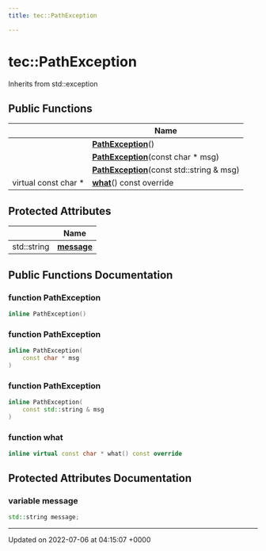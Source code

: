 ```yaml
---
title: tec::PathException

---
```


# tec::PathException





Inherits from std::exception

## Public Functions

|                | Name           |
| -------------- | -------------- |
| | **[PathException](/engine/Classes/classtec_1_1_path_exception/#function-pathexception)**() |
| | **[PathException](/engine/Classes/classtec_1_1_path_exception/#function-pathexception)**(const char * msg) |
| | **[PathException](/engine/Classes/classtec_1_1_path_exception/#function-pathexception)**(const std::string & msg) |
| virtual const char * | **[what](/engine/Classes/classtec_1_1_path_exception/#function-what)**() const override |

## Protected Attributes

|                | Name           |
| -------------- | -------------- |
| std::string | **[message](/engine/Classes/classtec_1_1_path_exception/#variable-message)**  |

## Public Functions Documentation

### function PathException

```cpp
inline PathException()
```


### function PathException

```cpp
inline PathException(
    const char * msg
)
```


### function PathException

```cpp
inline PathException(
    const std::string & msg
)
```


### function what

```cpp
inline virtual const char * what() const override
```


## Protected Attributes Documentation

### variable message

```cpp
std::string message;
```


-------------------------------

Updated on 2022-07-06 at 04:15:07 +0000